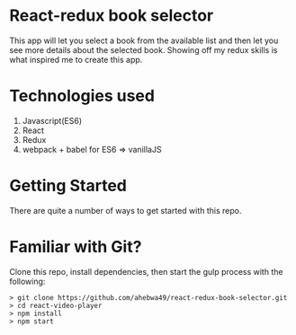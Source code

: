 # React-redux book selector

This app will let you select a book from the available list and then let you see
more details about the selected book. Showing off my redux skills is what inspired
me to create this app.

# Technologies used

1. Javascript(ES6)
2. React
3. Redux
3. webpack + babel for ES6 => vanillaJS

# Getting Started

There are quite a number of ways to get started with this repo.

# Familiar with Git?
Clone this repo, install dependencies, then start the gulp process with
the following:

```
> git clone https://github.com/ahebwa49/react-redux-book-selector.git
> cd react-video-player
> npm install
> npm start
```
